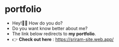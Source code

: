 # portfolio

- Hey!🙋‍♂️ How do you do?
- Do you want know better about me?
- The link below redirects to **my portfolio**.
- 👉 **Check out here** : https://sriram-site.web.app/
